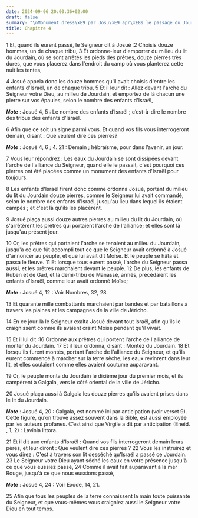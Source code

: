 ```yaml
---
date: 2024-09-06 20:00:36+02:00
draft: false
summary: "\nMonument dress\xE9 par Josu\xE9 apr\xE8s le passage du Jourdain.\n"
title: Chapitre 4
---
```





1 Et, quand ils eurent passé, le Seigneur dit à Josué :2 Choisis douze hommes, un de chaque tribu, 3 Et ordonne-leur d'emporter du milieu du lit du Jourdain, où se sont arrêtés les pieds des prêtres, douze pierres très dures, que vous placerez dans l'endroit du camp où vous planterez cette nuit les tentes,


4 Josué appela donc les douze hommes qu'il avait choisis d'entre les enfants d'Israël, un de chaque tribu, 5 Et il leur dit : Allez devant l'arche du Seigneur votre Dieu, au milieu de Jourdain, et emportez de là chacun une pierre sur vos épaules, selon le nombre des enfants d'Israël,

***Note*** :  Josué 4, 5 : Le nombre des enfants d’Israël ; c’est-à-dire le nombre des tribus des enfants d’Israël.

6 Afin que ce soit un signe parmi vous. Et quand vos fils vous interrogeront demain, disant : Que veulent dire ces pierres?

***Note*** :  Josué 4, 6 ; 4. 21 : Demain ; hébraïsme, pour dans l’avenir, un jour.

7 Vous leur répondrez : Les eaux du Jourdain se sont dissipées devant l'arche de l'alliance du Seigneur, quand elle le passait, c'est pourquoi ces pierres ont été placées comme un monument des enfants d'Israël pour toujours.


8 Les enfants d'Israël firent donc comme ordonna Josué, portant du milieu du lit du Jourdain douze pierres, comme le Seigneur lui avait commandé, selon le nombre des enfants d'Israël, jusqu'au lieu dans lequel ils étaient campés ; et c'est là qu'ils les placèrent.


9 Josué plaça aussi douze autres pierres au milieu du lit du Jourdain, où s'arrêtèrent les prêtres qui portaient l'arche de l'alliance; et elles sont là jusqu'au présent jour.


10 Or, les prêtres qui portaient l'arche se tenaient au milieu du Jourdain, jusqu'à ce que fût accompli tout ce que le Seigneur avait ordonné à Josué d'annoncer au peuple, et que lui avait dit Moïse. Et le peuple se hâta et passa le fleuve. 11 Et lorsque tous eurent passé, l'arche du Seigneur passa aussi, et les prêtres marchaient devant le peuple. 12 De plus, les enfants de Ruben et de Gad, et la demi-tribu de Manassé, armés, précédaient les enfants d'Israël, comme leur avait ordonné Moïse;

***Note*** :  Josué 4, 12 : Voir Nombres, 32, 28.

13 Et quarante mille combattants marchaient par bandes et par bataillons à travers les plaines et les campagnes de la ville de Jéricho.


14 En ce jour-là le Seigneur exalta Josué devant tout Israël, afin qu'ils le craignissent comme ils avaient craint Moïse pendant qu'il vivait.


15 Et il lui dit :16 Ordonne aux prêtres qui portent l'arche de l'alliance de monter du Jourdain. 17 Et il leur ordonna, disant : Montez du Jourdain. 18 Et lorsqu'ils furent montés, portant l'arche de l'alliance du Seigneur, et qu'ils eurent commencé à marcher sur la terre sèche, les eaux revinrent dans leur lit, et elles coulaient comme elles avaient coutume auparavant.


19 Or, le peuple monta du Jourdain le dixième jour du premier mois, et ils campèrent à Galgala, vers le côté oriental de la ville de Jéricho.


20 Josué plaça aussi à Galgala les douze pierres qu'ils avaient prises dans le lit du Jourdain.

***Note*** :  Josué 4, 20 : Galgala, est nommé ici par anticipation (voir verset 9). Cette figure, qu’on trouve assez souvent dans la Bible, est aussi employée par les auteurs profanes. C’est ainsi que Virgile a dit par anticipation (Eneid. , 1, 2) : Lavinia littora.

21 Et il dit aux enfants d'Israël : Quand vos fils interrogeront demain leurs pères, et leur diront : Que veulent dire ces pierres ? 22 Vous les instruirez et vous direz : C'est à travers son lit desséché qu'Israël a passé ce Jourdain. 23 Le Seigneur votre Dieu ayant séché les eaux en votre présence jusqu'à ce que vous eussiez passé, 24 Comme il avait fait auparavant à la mer Rouge, jusqu'à ce que nous eussions passé,

***Note*** :  Josué 4, 24 : Voir Exode, 14, 21.

25 Afin que tous les peuples de la terre connaissent la main toute puissante du Seigneur, et que vous-mêmes vous craigniez aussi le Seigneur votre Dieu en tout temps.

